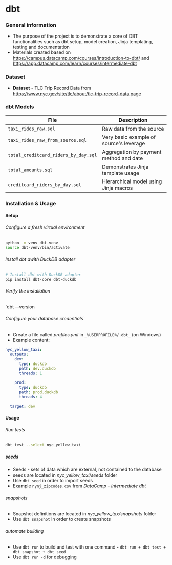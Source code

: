 # dbt

### General information
- The purpose of the project is to demonstrate a core of DBT functionalities such as dbt setup, model creation, Jinja templating, testing and documentation
- Materials created based on https://campus.datacamp.com/courses/introduction-to-dbt/ and https://app.datacamp.com/learn/courses/intermediate-dbt

### Dataset
- **Dataset** - TLC Trip Record Data from https://www.nyc.gov/site/tlc/about/tlc-trip-record-data.page

### dbt Models
| File                                | Description                                  |
|-------------------------------------|----------------------------------------------|
| `taxi_rides_raw.sql`               | Raw data from the source                     |
|  `taxi_rides_raw_from_source.sql`  | Very basic example of source's leverage 
| `total_creditcard_riders_by_day.sql` | Aggregation by payment method and date       |
| `total_amounts.sql`                | Demonstrates Jinja template usage            |
| `creditcard_riders_by_day.sql`     | Hierarchical model using Jinja macros        |



### Installation & Usage

#### Setup

###### Configure a fresh virtual environment
```bash
python -m venv dbt-venv
source dbt-venv/bin/activate
```
###### Install dbt awith DuckDB adapter

```bash
# Install dbt with DuckDB adapter
pip install dbt-core dbt-duckdb
```

###### Verify the installation
`dbt --version

###### Configure your database credentials`
- Create a file called _profiles.yml_ in `_%USERPROFILE%/.dbt_` (on Windows)
- Example content:
```yaml
nyc_yellow_taxi:
  outputs:
    dev:
      type: duckdb
      path: dev.duckdb
      threads: 1

    prod:
      type: duckdb
      path: prod.duckdb
      threads: 4

  target: dev
```
#### Usage

###### Run tests
```bash
dbt test --select nyc_yellow_taxi
```

##### seeds
- Seeds - sets of data which are external, not contained to the database
- seeds are located in *nyc_yellow_taxi/seeds* folder
- Use `dbt seed` in order to import seeds
- Example `nynj_zipcodes.csv` from *DataCamp - Intermediate dbt*


###### snapshots
- Snapshot definitions are located in *nyc_yellow_tax/snapshots* folder
- Use `dbt snapshot` in order to create snapshots

###### automate building
- Use `dbt run` to build and test with one command - `dbt run + dbt test + dbt snapshot + dbt seed`
- Use `dbt run -d` for debugging